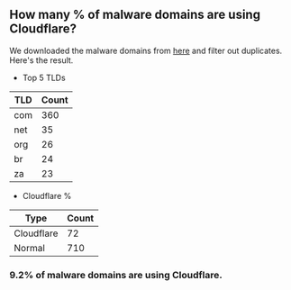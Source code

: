 ## How many % of malware domains are using Cloudflare?


We downloaded the malware domains from [here](https://urlhaus.abuse.ch) and filter out duplicates.
Here's the result.


[//]: # (start replacement)


- Top 5 TLDs

| TLD | Count |
| --- | --- |
| com | 360 |
| net | 35 |
| org | 26 |
| br | 24 |
| za | 23 |


- Cloudflare %

| Type | Count |
| --- | --- |
| Cloudflare | 72 |
| Normal | 710 |


### 9.2% of malware domains are using Cloudflare.
